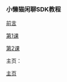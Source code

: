 ### 小懒猫闲聊SDK教程

[前言](https://lazy-cat-xiaolanmao.github.io/Learning-course/zh-cn/preface)

[第1课](https://lazy-cat-xiaolanmao.github.io/Learning-course/zh-cn/1)

[第2课](https://lazy-cat-xiaolanmao.github.io/Learning-course/zh-cn/2)

主页：
  
  [主页](https://lazy-cat-xiaolanmao.github.io/)
  
